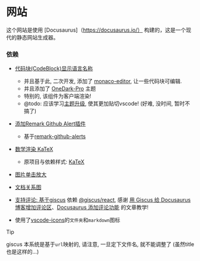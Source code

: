 # 网站

这个网站是使用 [Docusaurus]（https://docusaurus.io/） 构建的，这是一个现代的静态网站生成器。



### 依赖

- [代码块(CodeBlock)显示语言名称](https://jdocs.wiki/docusaurus-site/site-creation-guide/code-block-show-language-name)
    - 并且基于此, 二次开发, 添加了 [monaco-editor](https://github.com/microsoft/monaco-editor), 让一些代码块可编辑.
    - 并且添加了 [OneDark-Pro](https://github.com/Binaryify/OneDark-Pro) 主题
    - 特别的, 该组件为客户端渲染!
    - @todo: 应该学习[主题升级](https://www.cnblogs.com/wanglinmantan/p/15345204.html), 使其更加贴切vscode! (好难, 没时间, 暂时不搞了)

- [添加Remark Github Alert插件](https://jdocs.wiki/docusaurus-site/plugins/plugins-remarkjs-github-alerts)
    - 基于[remark-github-alerts](https://github.com/hyoban/remark-github-alerts)

- [数学渲染 KaTeX](https://docusaurus.nodejs.cn/docs/markdown-features/math-equations)
    - 原项目与依赖样式: [KaTeX](https://github.com/KaTeX/KaTeX)

- [图片单击放大](https://github.com/flexanalytics/plugin-image-zoom)

- [文档关系图](https://github.com/Arsero/docusaurus-graph)

- [支持评论: 基于giscus](https://giscus.app/zh-CN) 依赖 [@giscus/react](https://www.npmjs.com/package/@giscus/react), 感谢 [用 Giscus 给 Docusaurus 博客增加评论区](https://zhuanlan.zhihu.com/p/717218474)、[Docusaurus 添加评论功能](https://www.alanwang.site/posts/blog-guides/docusaurus-comment) 的文章教学!

- 使用了[vscode-icons](https://github.com/vscode-icons/vscode-icons)的`文件夹`和`markdown`图标

> [!TIP]
> giscus 本系统是基于`url`映射的, 请注意, 一旦定下文件名, 就不能调整了 (虽然title也是这样的...)